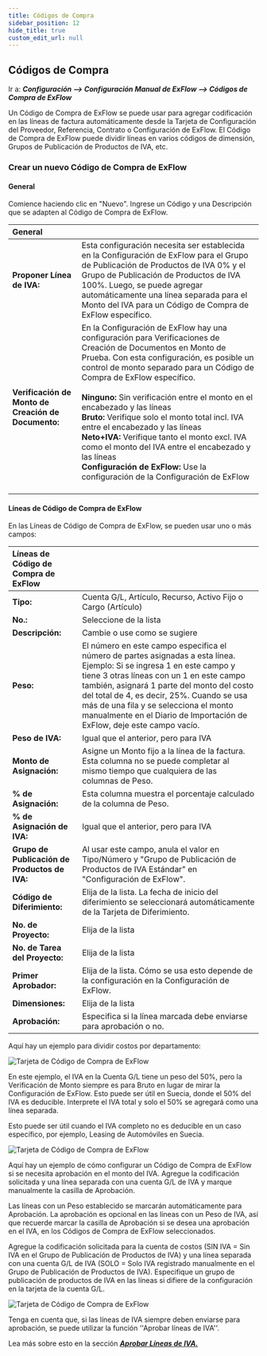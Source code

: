 ```yaml
---
title: Códigos de Compra
sidebar_position: 12
hide_title: true
custom_edit_url: null
---
```


## Códigos de Compra

Ir a: ***Configuración \--\> Configuración Manual de ExFlow \--\> Códigos de Compra de ExFlow***

Un Código de Compra de ExFlow se puede usar para agregar codificación en las líneas de factura automáticamente desde la Tarjeta de Configuración del Proveedor, Referencia, Contrato o Configuración de ExFlow. El Código de Compra de ExFlow puede dividir líneas en varios códigos de dimensión, Grupos de Publicación de Productos de IVA, etc.

### Crear un nuevo Código de Compra de ExFlow

#### General
Comience haciendo clic en "Nuevo". Ingrese un Código y una Descripción que se adapten al Código de Compra de ExFlow.

| General      |    |
|:-|:-|
| **Proponer Línea de IVA:**             | Esta configuración necesita ser establecida en la Configuración de ExFlow para el Grupo de Publicación de Productos de IVA 0% y el Grupo de Publicación de Productos de IVA 100%. Luego, se puede agregar automáticamente una línea separada para el Monto del IVA para un Código de Compra de ExFlow específico.
| **Verificación de Monto de Creación de Documento:**   | En la Configuración de ExFlow hay una configuración para Verificaciones de Creación de Documentos en Monto de Prueba. Con esta configuración, es posible un control de monto separado para un Código de Compra de ExFlow específico. <br/><br/>**Ninguno:** Sin verificación entre el monto en el encabezado y las líneas <br/> **Bruto:** Verifique solo el monto total incl. IVA entre el encabezado y las líneas <br/>**Neto+IVA:** Verifique tanto el monto excl. IVA como el monto del IVA entre el encabezado y las líneas <br/>**Configuración de ExFlow:** Use la configuración de la Configuración de ExFlow <br/><br/>

#### Líneas de Código de Compra de ExFlow

En las Líneas de Código de Compra de ExFlow, se pueden usar uno o más campos:

| Líneas de Código de Compra de ExFlow      | |
|:-|:-|
|**Tipo:**                      | Cuenta G/L, Artículo, Recurso, Activo Fijo o Cargo (Artículo)
| **No.:**                      | Seleccione de la lista
| **Descripción:**              | Cambie o use como se sugiere
| **Peso:**                     | El número en este campo especifica el número de partes asignadas a esta línea. Ejemplo: Si se ingresa 1 en este campo y tiene 3 otras líneas con un 1 en este campo también, asignará 1 parte del monto del costo del total de 4, es decir, 25%. Cuando se usa más de una fila y se selecciona el monto manualmente en el Diario de Importación de ExFlow, deje este campo vacío.
| **Peso de IVA:**              | Igual que el anterior, pero para IVA
| **Monto de Asignación:**      | Asigne un Monto fijo a la línea de la factura. Esta columna no se puede completar al mismo tiempo que cualquiera de las columnas de Peso.
| **% de Asignación:**          | Esta columna muestra el porcentaje calculado de la columna de Peso.
| **% de Asignación de IVA:**   | Igual que el anterior, pero para IVA
| **Grupo de Publicación de Productos de IVA:**  | Al usar este campo, anula el valor en Tipo/Número y "Grupo de Publicación de Productos de IVA Estándar" en "Configuración de ExFlow".
| **Código de Diferimiento:**   | Elija de la lista. La fecha de inicio del diferimiento se seleccionará automáticamente de la Tarjeta de Diferimiento.
| **No. de Proyecto:**          | Elija de la lista
| **No. de Tarea del Proyecto:**| Elija de la lista
| **Primer Aprobador:**         | Elija de la lista. Cómo se usa esto depende de la configuración en la Configuración de ExFlow.
| **Dimensiones:**              | Elija de la lista
| **Aprobación:**               | Especifica si la línea marcada debe enviarse para aprobación o no.

Aquí hay un ejemplo para dividir costos por departamento:

![Tarjeta de Código de Compra de ExFlow](@site/static/img/media/puchase-code-001.png)

En este ejemplo, el IVA en la Cuenta G/L tiene un peso del 50%, pero la Verificación de Monto siempre es para Bruto en lugar de mirar la Configuración de ExFlow. Esto puede ser útil en Suecia, donde el 50% del IVA es deducible. Interprete el IVA total y solo el 50% se agregará como una línea separada.

Esto puede ser útil cuando el IVA completo no es deducible en un caso específico, por ejemplo, Leasing de Automóviles en Suecia.

![Tarjeta de Código de Compra de ExFlow](@site/static/img/media/puchase-code-002.png)

Aquí hay un ejemplo de cómo configurar un Código de Compra de ExFlow si se necesita aprobación en el monto del IVA. Agregue la codificación solicitada y una línea separada con una cuenta G/L de IVA y marque manualmente la casilla de Aprobación.

Las líneas con un Peso establecido se marcarán automáticamente para Aprobación. La aprobación es opcional en las líneas con un Peso de IVA, así que recuerde marcar la casilla de Aprobación si se desea una aprobación en el IVA, en los Códigos de Compra de ExFlow seleccionados.

Agregue la codificación solicitada para la cuenta de costos (SIN IVA = Sin IVA en el Grupo de Publicación de Productos de IVA) y una línea separada con una cuenta G/L de IVA (SOLO = Solo IVA registrado manualmente en el Grupo de Publicación de Productos de IVA). Especifique un grupo de publicación de productos de IVA en las líneas si difiere de la configuración en la tarjeta de la cuenta G/L.

![Tarjeta de Código de Compra de ExFlow](@site/static/img/media/puchase-code-003.png)

Tenga en cuenta que, si las líneas de IVA siempre deben enviarse para aprobación, se puede utilizar la función ''Aprobar líneas de IVA''.

Lea más sobre esto en la sección [***Aprobar Líneas de IVA.***](https://docs.exflow.cloud/business-central/docs/user-manual/business-functionality/approve-vat-lines)


